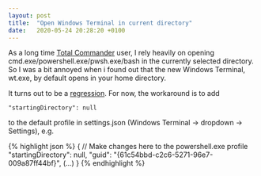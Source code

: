 ```yaml
---
layout: post
title:  "Open Windows Terminal in current directory"
date:   2020-05-24 20:28:20 +0100
---
```

As a long time [Total Commander](https://www.ghisler.com/) user, I rely heavily on opening cmd.exe/powershell.exe/pwsh.exe/bash in the currently selected directory. So I was a bit annoyed when i found out that the new Windows Terminal, wt.exe, by default opens in your home directory.

It turns out to be a [regression](https://github.com/microsoft/terminal/issues/620#issuecomment-535228867). For now, the workaround is to add 

`"startingDirectory": null`

to the default profile in settings.json (Windows Terminal -> dropdown -> Settings), e.g.

{% highlight json %} 
{
	// Make changes here to the powershell.exe profile
	"startingDirectory": null,
	"guid": "{61c54bbd-c2c6-5271-96e7-009a87ff44bf}",
	(...)
}
{% endhighlight %} 
